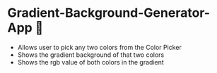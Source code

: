 # Gradient-Background-Generator-App 🤗
- Allows user to pick any two colors from the Color Picker
- Shows the gradient background of that two colors
- Shows the rgb value of both colors in the gradient
